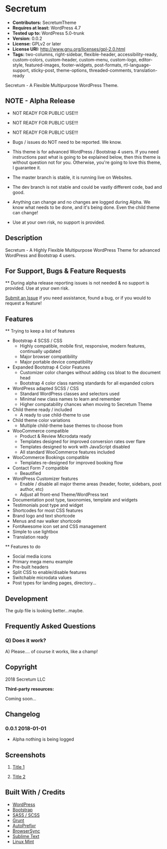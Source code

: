 # Secretum

* **Contributors:** SecretumTheme
* **Requires at least:** WordPress 4.7
* **Tested up to:** WordPress 5.0-trunk
* **Version:** 0.0.2
* **License:** GPLv2 or later
* **License URI:** http://www.gnu.org/licenses/gpl-2.0.html
* **Tags:** two-columns, right-sidebar, flexible-header, accessibility-ready, custom-colors, custom-header, custom-menu, custom-logo, editor-style, featured-images, footer-widgets, post-formats, rtl-language-support, sticky-post, theme-options, threaded-comments, translation-ready


Secretum - A Flexible Multipurpose WordPress Theme.


## NOTE - Alpha Release

* NOT READY FOR PUBLIC USE!!!
* NOT READY FOR PUBLIC USE!!!
* NOT READY FOR PUBLIC USE!!!

* Bugs / issues do NOT need to be reported. We know.
* This theme is for advanced WordPress / Bootstrap 4 users. If you need instructions past what is going to be explained below, then this theme is without question not for you. Otherwise, you're going to love this theme, I guarantee it.
* The master branch is stable, it is running live on Websites.
* The dev branch is not stable and could be vastly different code, bad and good.
* Anything can change and no changes are logged during Alpha. We know what needs to be done, and it's being done. Even the child theme can change!
* Use at your own risk, no support is provided.


## Description

Secretum - A Highly Flexible Multipurpose WordPress Theme for advanced WordPress and Bootstrap 4 users.


## For Support, Bugs & Feature Requests

** During alpha release reporting issues is not needed & no support is provided. Use at your own risk.

[Submit an Issue](https://github.com/SecretumTheme/secretum/issues) if you need assistance, found a bug, or if you would to request a feature!


## Features

** Trying to keep a list of features

* Bootstrap 4 SCSS / CSS
	* Highly compatible, mobile first, responsive, modern features, continually updated
	* Major browser compatibility
	* Major portable device compatibility
* Expanded Bootstrap 4 Color Features
	* Customizer color changes without adding css bloat to the document head
	* Bootstrap 4 color class naming standards for all expanded colors
* WordPress adapted SCSS / CSS
	* Standard WordPress classes and selectors used
	* Minimal new class names to learn and remember
	* Higher compatability chances when moving to Secretum Theme
* Child theme ready / included
	* A ready to use child-theme to use
* Child theme color variations
	* Multiple child-theme base themes to choose from
* WooCommerce compatible
	* Product & Review Microdata ready
	* Templates designed for improved conversion rates over flare
	* Templates designed to work with JavaScript disabled
	* All standard WooCommerce features included
* WooCommerce Bookings compatible
	* Templates re-designed for improved booking flow
* Contact Form 7 compatible
	* Beautified
* WordPress Customizer features
	* Enable / disable all major theme areas (header, footer, sidebars, post author, etc)
	* Adjust all front-end Theme/WordPress text
* Documentation post type, taxonomies, template and widgets
* Testimonials post type and widget
* Shortcodes for most CSS features
* Brand logo and text shortcode
* Menus and nav walker shortcode
* FontAwesome icon set and CSS management
* Simple to use lightbox
* Translation ready


** Features to do

* Social media icons
* Primary mega menu example
* Pre-built headers
* Split CSS to enable/disable features
* Switchable microdata values
* Post types for landing pages, directory...


## Development

The gulp file is looking better...maybe.


## Frequently Asked Questions

### Q) Does it work?

A) Please.... of course it works, like a champ!


## Copyright

2018 Secretum LLC

**Third-party resources:**

Coming soon...


## Changelog

### 0.0.1 2018-01-01
* Alpha nothing is being logged


## Screenshots

1. [Title 1](https://#)

2. [Title 2](https://#)


## Built With / Credits

* [WordPress](https://www.wordpress.org/)
* [Bootstrap](https://getbootstrap.com/)
* [SASS / SCSS](http://sass-lang.com/)
* [Grunt](http://gruntjs.com/)
* [AutoPrefixr](https://github.com/ai/autoprefixer)
* [BrowserSync](https://github.com/shakyShane/browser-sync)
* [Sublime Text](https://www.sublimetext.com/)
* [Linux Mint](https://linuxmint.com/)

